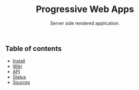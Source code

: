 <div align="center">
	<h1 align='center'>Progressive Web Apps</h1>
<!-- <img align='center' src="./public/assets/img/screenshot-application.png" width="420" /> -->
</div>
<p align="center">
	Server side rendered application.
	<br>
	<!-- <a href="https://real-time-web-1819-pq.herokuapp.com/">Live demo</a> -->
</p>
<br>

## Table of contents

- [Install](#install)
- [Wiki](#wiki)
- [API](#api)
- [Status](#status)
- [Sources](#sources)